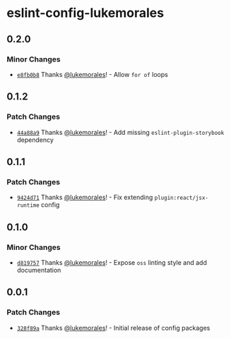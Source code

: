 # eslint-config-lukemorales

## 0.2.0

### Minor Changes

- [`e8fb0b8`](https://github.com/lukemorales/development-config/commit/e8fb0b85a657b34cd5644e68e07ff4058e191909) Thanks [@lukemorales](https://github.com/lukemorales)! - Allow `for of` loops

## 0.1.2

### Patch Changes

- [`44a88a9`](https://github.com/lukemorales/development-config/commit/44a88a933918c3f284b53dc48f234a8bc7991ab7) Thanks [@lukemorales](https://github.com/lukemorales)! - Add missing `eslint-plugin-storybook` dependency

## 0.1.1

### Patch Changes

- [`9424d71`](https://github.com/lukemorales/development-config/commit/9424d71a08061fa7ed019c0b6388c23dd66f0b09) Thanks [@lukemorales](https://github.com/lukemorales)! - Fix extending `plugin:react/jsx-runtime` config

## 0.1.0

### Minor Changes

- [`d819757`](https://github.com/lukemorales/development-config/commit/d81975711b2fc104ac3a56712961b0a873c18bf3) Thanks [@lukemorales](https://github.com/lukemorales)! - Expose `oss` linting style and add documentation

## 0.0.1

### Patch Changes

- [`328f89a`](https://github.com/lukemorales/development-config/commit/328f89addba031b0de787930f0ded2b5222b81d2) Thanks [@lukemorales](https://github.com/lukemorales)! - Initial release of config packages
